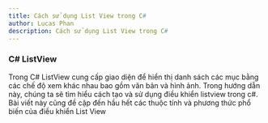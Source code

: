 ```yaml
---
title: Cách sử dụng List View trong C#
author: Lucas Phan
description: Cách sử dụng List View trong C#
---
```


### C# ListView

Trong C# ListView cung cấp giao diện để hiển thị danh sách các mục bằng các chế độ xem khác nhau bao gồm văn bản và hình ảnh. Trong hướng dẫn này, chúng ta sẽ tìm hiểu cách tạo và sử dụng điều khiển listview trong c#. Bài viết này cũng đề cập đến hầu hết các thuộc tính và phương thức phổ biến của điều khiển List View 